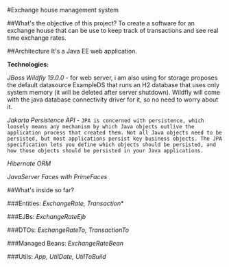 #Exchange house management system

##What's the objective of this project?
To create a software for an exchange house that can be use to keep track of transactions and see real time exchange rates.

##Architecture
It's a Java EE web application.

**Technologies:**

*JBoss Wildfly 19.0.0* - for web server, i am also using for storage proposes the default datasource ExampleDS 
that runs an H2 database that uses only system memory (it will be deleted after server shutdown). Wildfly will
come with the java database connectivity driver for it, so no need to worry about it.

*Jakarta Persistence API* - `JPA is concerned with persistence, which loosely means any mechanism by which Java objects outlive the application process that created them. Not all Java objects need to be persisted, but most applications persist key business objects. The JPA specification lets you define which objects should be persisted, and how those objects should be persisted in your Java applications.`

*Hibernate ORM*

*JavaServer Faces with PrimeFaces*


##What's inside so far?

###Entities:
*ExchangeRate, Transaction**

###EJBs:
*ExchangeRateEjb*

###DTOs:
*ExchangeRateTo, TransactionTo*

###Managed Beans:
*ExchangeRateBean*

###Utils:
*App, UtilDate, UtilToBuild*